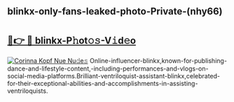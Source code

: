 ## blinkx-only-fans​-leaked-photo​-Private-(nhy66)


# <h2><a href="https://mediaupload.pro?title=blinkx&ref=git">🔗👉 🔴 blinkx-P𝚑ot𝚘𝚜-V𝚒d𝚎o</a></h2>

[![Corinna Kopf Nue Nu𝚍e𝚜](https://i.imgur.com/0qMVB7G.gif)](https://mediaupload.pro?title=blinkx&ref=git)
Online-influencer-blinkx,known-for-publishing-dance-and-lifestyle-content,-including-performances-and-vlogs-on-social-media-platforms.Brilliant-ventriloquist-assistant-blinkx,celebrated-for-their-exceptional-abilities-and-accomplishments-in-assisting-ventriloquists.  